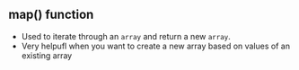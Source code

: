 ## map() function
- Used to iterate through an `array` and return a new `array`.
- Very helpufl when you want to create a new array based on values of an existing array